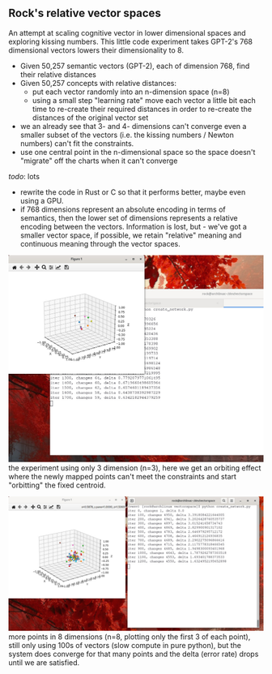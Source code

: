 ## Rock's relative vector spaces

An attempt at scaling cognitive vector in lower dimensional spaces and exploring kissing numbers.  This little code experiment takes GPT-2's 768 dimensional vectors lowers their dimensionality to 8.

- Given 50,257 semantic vectors (GPT-2), each of dimension 768, find their relative distances
- Given 50,257 concepts with relative distances:
  - put each vector randomly into an n-dimension space (n=8)
  - using a small step "learning rate" move each vector a little bit each time to re-create their required distances
    in order to re-create the distances of the original vector set
- we an already see that 3- and 4- dimensions can't converge even a smaller subset of the vectors (i.e. the kissing numbers / Newton numbers) can't fit the constraints.
- use one central point in the n-dimensional space so the space doesn't "migrate" off the charts when it can't converge


*todo*: lots 
- rewrite the code in Rust or C so that it performs better, maybe even using a GPU.
- if 768 dimensions represent an absolute encoding in terms of semantics, then the lower set of dimensions represents a relative encoding between the vectors.  Information is lost, but - we've got a smaller vector space, if possible, we retain "relative" meaning and continuous meaning through the vector spaces.




![example plot 1](images/example1.jpg)
the experiment using only 3 dimension (n=3), here we get an orbiting effect where the newly mapped points can't meet the constraints and start "orbitting" the fixed centroid.


![example plot 2](images/example2.jpg)
more points in 8 dimensions (n=8, plotting only the first 3 of each point), still only using 100s of vectors (slow compute in pure python), but the system does converge for that many points and the delta (error rate) drops until we are satisfied.
